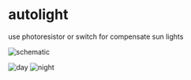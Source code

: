 # autolight
use photoresistor or switch for compensate sun lights

![schematic](https://1.bp.blogspot.com/-R0N_TEUUN8g/YNig6-k4USI/AAAAAAAAef4/cyRrTMmYskghrgWJYORl4S5CF41nFXmPwCLcBGAsYHQ/s320/sunlight_4ch_schematic.png)

![day](https://1.bp.blogspot.com/-7gpqf9Ld8YQ/YNinlnyuS9I/AAAAAAAAegU/TuKjPfIfZHQ-DbcFe4sm5fGvd3s0RejDgCLcBGAsYHQ/w200-h150/zi.jpg)
![night](https://1.bp.blogspot.com/-7gpqf9Ld8YQ/YNinlnyuS9I/AAAAAAAAegU/TuKjPfIfZHQ-DbcFe4sm5fGvd3s0RejDgCLcBGAsYHQ/w200-h150/zi.jpg)

